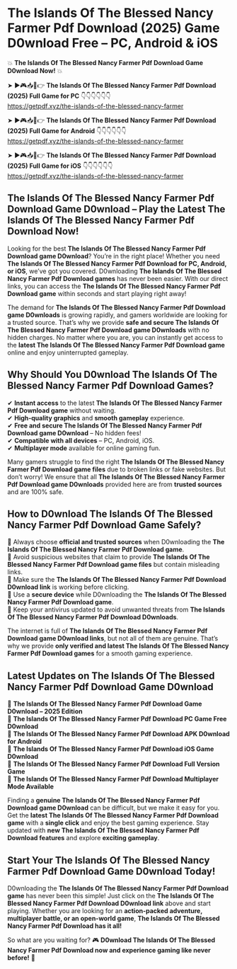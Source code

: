 # The Islands Of The Blessed Nancy Farmer Pdf Download (2025) Game D0wnload Free – PC, Android & iOS

💥 **The Islands Of The Blessed Nancy Farmer Pdf Download Game D0wnload Now!** 💥  

➤ ►🎮📥📱👉 **The Islands Of The Blessed Nancy Farmer Pdf Download (2025) Full Game for PC** 👇👇👇👇👇👇  
https://getpdf.xyz/the-islands-of-the-blessed-nancy-farmer  

➤ ►🎮📥📱👉 **The Islands Of The Blessed Nancy Farmer Pdf Download (2025) Full Game for Android** 👇👇👇👇👇👇  
https://getpdf.xyz/the-islands-of-the-blessed-nancy-farmer  

➤ ►🎮📥📱👉 **The Islands Of The Blessed Nancy Farmer Pdf Download (2025) Full Game for iOS** 👇👇👇👇👇👇  
https://getpdf.xyz/the-islands-of-the-blessed-nancy-farmer  

## The Islands Of The Blessed Nancy Farmer Pdf Download Game D0wnload – Play the Latest The Islands Of The Blessed Nancy Farmer Pdf Download Now!

Looking for the best **The Islands Of The Blessed Nancy Farmer Pdf Download game D0wnload**? You’re in the right place! Whether you need **The Islands Of The Blessed Nancy Farmer Pdf Download for PC, Android, or iOS**, we’ve got you covered. D0wnloading **The Islands Of The Blessed Nancy Farmer Pdf Download games** has never been easier. With our direct links, you can access the **The Islands Of The Blessed Nancy Farmer Pdf Download game** within seconds and start playing right away!  

The demand for **The Islands Of The Blessed Nancy Farmer Pdf Download game D0wnloads** is growing rapidly, and gamers worldwide are looking for a trusted source. That’s why we provide **safe and secure The Islands Of The Blessed Nancy Farmer Pdf Download game D0wnloads** with no hidden charges. No matter where you are, you can instantly get access to the **latest The Islands Of The Blessed Nancy Farmer Pdf Download game** online and enjoy uninterrupted gameplay.  

## **Why Should You D0wnload The Islands Of The Blessed Nancy Farmer Pdf Download Games?**  

✔ **Instant access** to the latest **The Islands Of The Blessed Nancy Farmer Pdf Download game** without waiting.  
✔ **High-quality graphics** and **smooth gameplay** experience.  
✔ **Free and secure The Islands Of The Blessed Nancy Farmer Pdf Download game D0wnload** – No hidden fees!  
✔ **Compatible with all devices** – PC, Android, iOS.  
✔ **Multiplayer mode** available for online gaming fun.  

Many gamers struggle to find the right **The Islands Of The Blessed Nancy Farmer Pdf Download game files** due to broken links or fake websites. But don’t worry! We ensure that all **The Islands Of The Blessed Nancy Farmer Pdf Download game D0wnloads** provided here are from **trusted sources** and are 100% safe.  

## **How to D0wnload The Islands Of The Blessed Nancy Farmer Pdf Download Game Safely?**  

📌 Always choose **official and trusted sources** when D0wnloading the **The Islands Of The Blessed Nancy Farmer Pdf Download game**.  
📌 Avoid suspicious websites that claim to provide **The Islands Of The Blessed Nancy Farmer Pdf Download game files** but contain misleading links.  
📌 Make sure the **The Islands Of The Blessed Nancy Farmer Pdf Download D0wnload link** is working before clicking.  
📌 Use a **secure device** while D0wnloading the **The Islands Of The Blessed Nancy Farmer Pdf Download game**.  
📌 Keep your antivirus updated to avoid unwanted threats from **The Islands Of The Blessed Nancy Farmer Pdf Download D0wnloads**.  

The internet is full of **The Islands Of The Blessed Nancy Farmer Pdf Download game D0wnload links**, but not all of them are genuine. That’s why we provide **only verified and latest The Islands Of The Blessed Nancy Farmer Pdf Download games** for a smooth gaming experience.  

## **Latest Updates on The Islands Of The Blessed Nancy Farmer Pdf Download Game D0wnload**  

🔹 **The Islands Of The Blessed Nancy Farmer Pdf Download Game D0wnload – 2025 Edition**  
🔹 **The Islands Of The Blessed Nancy Farmer Pdf Download PC Game Free D0wnload**  
🔹 **The Islands Of The Blessed Nancy Farmer Pdf Download APK D0wnload for Android**  
🔹 **The Islands Of The Blessed Nancy Farmer Pdf Download iOS Game D0wnload**  
🔹 **The Islands Of The Blessed Nancy Farmer Pdf Download Full Version Game**  
🔹 **The Islands Of The Blessed Nancy Farmer Pdf Download Multiplayer Mode Available**  

Finding a **genuine The Islands Of The Blessed Nancy Farmer Pdf Download game D0wnload** can be difficult, but we make it easy for you. Get the **latest The Islands Of The Blessed Nancy Farmer Pdf Download game** with a **single click** and enjoy the best gaming experience. Stay updated with **new The Islands Of The Blessed Nancy Farmer Pdf Download features** and explore **exciting gameplay**.  

## **Start Your The Islands Of The Blessed Nancy Farmer Pdf Download Game D0wnload Today!**  

D0wnloading the **The Islands Of The Blessed Nancy Farmer Pdf Download game** has never been this simple! Just click on the **The Islands Of The Blessed Nancy Farmer Pdf Download D0wnload link** above and start playing. Whether you are looking for an **action-packed adventure, multiplayer battle, or an open-world game**, **The Islands Of The Blessed Nancy Farmer Pdf Download has it all!**  

So what are you waiting for? 🎮 **D0wnload The Islands Of The Blessed Nancy Farmer Pdf Download now and experience gaming like never before!** 🚀  